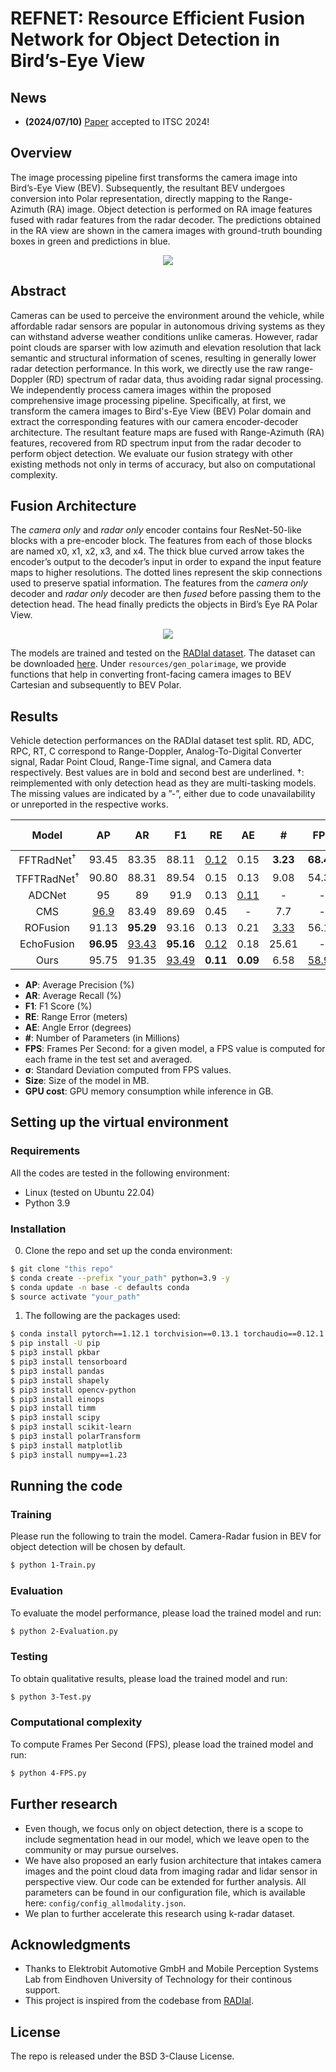 # REFNET: Resource Efficient Fusion Network for Object Detection in Bird’s-Eye View

## News
- **(2024/07/10)** [Paper](https://arxiv.org/abs/2411.13311) accepted to ITSC 2024!

## Overview
The image processing pipeline first transforms the camera image into Bird’s-Eye View (BEV). Subsequently, the resultant BEV undergoes
conversion into Polar representation, directly mapping to the Range-Azimuth (RA) image. Object detection is performed on RA image features fused with radar features from the radar decoder. The predictions obtained in the RA view are shown in the camera images with ground-truth bounding boxes in green and predictions in blue.

<p align="center">
  <img src="images/BEV_overview.png" div align=center>
</p> 

## Abstract
Cameras can be used to perceive the environment around the vehicle, while affordable radar sensors are popular in autonomous driving systems as they can withstand adverse weather conditions unlike cameras. However, radar point clouds are sparser with low azimuth and elevation resolution that lack semantic and structural information of scenes, resulting in generally lower radar detection performance. In this work, we directly use the raw range-Doppler (RD) spectrum of radar data, thus avoiding radar signal processing. We independently process camera images within the proposed comprehensive image processing pipeline. Specifically, at first, we transform the camera images to Bird's-Eye View (BEV) Polar domain and extract the corresponding features with our camera encoder-decoder architecture. The resultant feature maps are fused with Range-Azimuth (RA) features, recovered from RD spectrum input from the radar decoder to perform object detection. We evaluate our fusion strategy with other existing methods not only in terms of accuracy, but also on computational complexity.

## Fusion Architecture
The _camera only_ and _radar only_ encoder contains four ResNet-50-like blocks with a pre-encoder block. The features
from each of those blocks are named x0, x1, x2, x3, and x4. The thick blue curved arrow takes the encoder’s output to
the decoder’s input in order to expand the input feature maps to higher resolutions. The dotted lines represent the skip
connections used to preserve spatial information. The features from the _camera only_ decoder and _radar only_ decoder are
then _fused_ before passing them to the detection head. The head finally predicts the objects in Bird’s Eye RA Polar View.

<p align="center">
  <img src="images/BEV_AD_Fusion.png" div align=center>
</p>

The models are trained and tested on the [RADIal dataset](https://github.com/valeoai/RADIal/tree/main). The dataset can be downloaded
[here](https://github.com/valeoai/RADIal/tree/main#labels:~:text=Download%20instructions). Under `resources/gen_polarimage`, we provide functions that help in converting front-facing camera images to BEV Cartesian and subsequently to BEV Polar.

## Results
Vehicle detection performances on the RADIal dataset test split. RD, ADC, RPC, RT, C correspond to Range-Doppler, Analog-To-Digital Converter signal, Radar Point Cloud, Range-Time signal, and Camera data respectively. Best
values are in bold and second best are underlined. †: reimplemented with only detection head as they are multi-tasking
models. The missing values are indicated by a ”-”, either due to code unavailability or unreported in the respective works.

|   Model   | AP| AR  | F1  | RE  | AE | # |FPS |&sigma;  |Size |GPU cost|
| :-------: | :------: | :--: | :--: | :--: |  :--: |:--: |:--: |:--: |:--: |:--: |
| FFTRadNet<sup>†</sup> |    93.45 | 83.35| 88.11| <ins>0.12</ins>| 0.15|**3.23**| **68.46**| 2.19| **39.2**| **2.01**|
| TFFTRadNet<sup>†</sup>| 90.80| 88.31| 89.54| 0.15| 0.13| 9.08| 54.37| 4.28| 109.5| <ins>2.04</ins>|
| ADCNet    | 95| 89| 91.9| 0.13| <ins>0.11</ins>| -| -| -| -| -|
| CMS       | <ins>96.9</ins>| 83.49| 89.69| 0.45| -| 7.7| -| -| -| -|
| ROFusion  | 91.13| **95.29**| 93.16| 0.13| 0.21|  <ins>3.33</ins>| 56.11| <ins>1.55</ins>| 87.2| 2.87|
| EchoFusion| **96.95**| <ins>93.43</ins>| **95.16**| <ins>0.12</ins>| 0.18| 25.61| -| -| 102.5| -|
| Ours      | 95.75| 91.35| <ins>93.49</ins>| **0.11**| **0.09**|6.58| <ins>58.91</ins>| **1.28**| <ins>79.8</ins>| 2.06|

- **AP**: Average Precision (%)
- **AR**: Average Recall (%)
- **F1**: F1 Score (%)
- **RE**: Range Error (meters)
- **AE**: Angle Error (degrees)
- **\#**: Number of Parameters (in Millions)
- **FPS**: Frames Per Second: for a given model, a FPS value is computed for each frame in the test set and averaged. 
- **&sigma;**: Standard Deviation computed from FPS values.
- **Size**: Size of the model in MB.
- **GPU cost**: GPU memory consumption while inference in GB.

## Setting up the virtual environment
### Requirements
All the codes are tested in the following environment:
- Linux (tested on Ubuntu 22.04)
- Python 3.9

### Installation
0. Clone the repo and set up the conda environment:
```bash
$ git clone "this repo"
$ conda create --prefix "your_path" python=3.9 -y
$ conda update -n base -c defaults conda
$ source activate "your_path"
```

1. The following are the packages used:
```bash
$ conda install pytorch==1.12.1 torchvision==0.13.1 torchaudio==0.12.1 cudatoolkit=11.3 -c pytorch
$ pip install -U pip
$ pip3 install pkbar
$ pip3 install tensorboard
$ pip3 install pandas
$ pip3 install shapely
$ pip3 install opencv-python
$ pip3 install einops
$ pip3 install timm
$ pip3 install scipy
$ pip3 install scikit-learn
$ pip3 install polarTransform
$ pip3 install matplotlib
$ pip3 install numpy==1.23
```
## Running the code

### Training
Please run the following to train the model. Camera-Radar fusion in BEV for object detection will be chosen by default.
```bash
$ python 1-Train.py
```
### Evaluation
To evaluate the model performance, please load the trained model and run:
```bash
$ python 2-Evaluation.py
```
### Testing
To obtain qualitative results, please load the trained model and run:
```bash
$ python 3-Test.py
```
### Computational complexity
To compute Frames Per Second (FPS), please load the trained model and run:
```bash
$ python 4-FPS.py
```

## Further research
- Even though, we focus only on object detection, there is a scope to include segmentation head in our model, which we leave open to the community or may pursue ourselves.
- We have also proposed an early fusion architecture that intakes camera images and the point cloud data from imaging radar and lidar sensor in perspective view. Our code can be extended for further analysis. All parameters can be found in our configuration file, which is available here: `config/config_allmodality.json`.
- We plan to further accelerate this research using k-radar dataset.
## Acknowledgments
- Thanks to Elektrobit Automotive GmbH and Mobile Perception Systems Lab from Eindhoven University of Technology for their continous support.
- This project is inspired from the codebase from [RADIal](https://github.com/valeoai/RADIal/tree/main).


## License
The repo is released under the BSD 3-Clause License.
